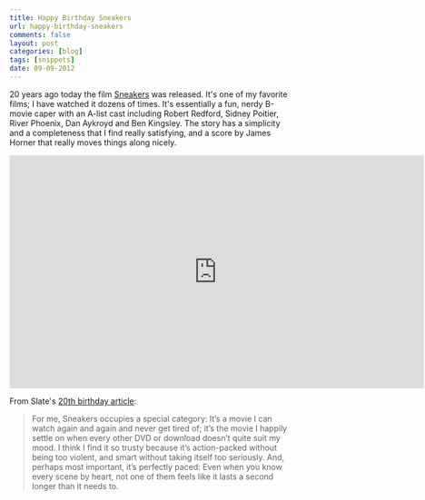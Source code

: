 ```yaml
---
title: Happy Birthday Sneakers
url: happy-birthday-sneakers
comments: false
layout: post
categories: [blog]
tags: [snippets]
date: 09-09-2012
---
```

20 years ago today the film <a href="http://www.imdb.com/title/tt0105435/">Sneakers</a> was released. It's one of my favorite films; I have watched it dozens of times. It's essentially a fun, nerdy B-movie caper with an A-list cast including Robert Redford, Sidney Poitier, River Phoenix, Dan Aykroyd and Ben Kingsley. The story has a simplicity and a completeness that I find really satisfying, and a score by James Horner that really moves things along nicely.

<iframe width="730" height="411" src="http://www.youtube.com/embed/5m2Dnb2YLOk" frameborder="0" allowfullscreen></iframe> 

From Slate's <a href="http://www.slate.com/articles/arts/culturebox/features/2012/sneakers_20th_anniversary/robert_redford_sidney_poitier_and_ben_kingsley_made_one_very_prescient_movie_.html">20th birthday article</a>:

<blockquote>For me, Sneakers occupies a special category: It’s a movie I can watch again and again and never get tired of; it’s the movie I happily settle on when every other DVD or download doesn’t quite suit my mood. I think I find it so trusty because it’s action-packed without being too violent, and smart without taking itself too seriously. And, perhaps most important, it’s perfectly paced: Even when you know every scene by heart, not one of them feels like it lasts a second longer than it needs to.</blockquote>